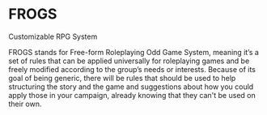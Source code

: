 # FROGS
Customizable RPG System

FROGS stands for Free-form Roleplaying Odd Game System, meaning it’s a set of rules that can be applied universally for roleplaying games and be freely modified according to the group’s needs or interests. Because of its goal of being generic, there will be rules that should be used to help structuring the story and the game and suggestions about how you could apply those in your campaign, already knowing that they can't be used on their own.
